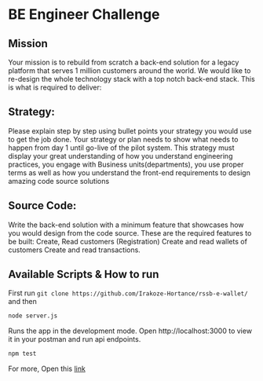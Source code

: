 # BE Engineer Challenge

## Mission

Your mission is to rebuild from scratch a back-end solution for a legacy platform that
serves 1 million customers around the world.
We would like to re-design the whole technology stack with a top notch back-end stack.
This is what is required to deliver:

## Strategy:

Please explain step by step using bullet points your strategy you would use to get
the job done.
Your strategy or plan needs to show what needs to happen from day 1 until go-live
of the pilot system.
This strategy must display your great understanding of how you understand
engineering practices, you engage with Business units(departments), you use
proper terms as well as how you understand the front-end requirements to design
amazing code source solutions

## Source Code:


Write the back-end solution with a minimum feature that showcases how you would
design from the code source.
These are the required features to be built:
Create, Read customers (Registration)
Create and read wallets of customers
Create and read transactions.

## Available Scripts & How to run

First run ``` git clone https://github.com/Irakoze-Hortance/rssb-e-wallet/ ```
and then
```bash
node server.js
```
Runs the app in the development mode.
Open http://localhost:3000 to view it in your postman and run api endpoints.


```bash
npm test
```
For more, Open this [link](https://docs.google.com/document/d/1IQdAW_11Qgz84WhITyruV668rFcgKnJFPPdqYFOgIHU/edit)
